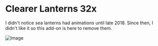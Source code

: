 # Clearer Lanterns 32x

I didn't notice sea lanterns had animations until late 2018. Since then, I didn't like it so this add-on is here to remove them.

![Image](https://raw.githubusercontent.com/Hedreon/Faithful-Addons/clearerlanterns32x/images/preview.png)
